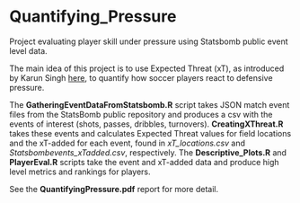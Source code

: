 # Quantifying_Pressure
Project evaluating player skill under pressure using Statsbomb public event level data.

The main idea of this project is to use Expected Threat (xT), as introduced by Karun Singh [here](https://karun.in/blog/expected-threat.html), to quantify how soccer players react to defensive pressure. 

The **GatheringEventDataFromStatsbomb.R** script takes JSON match event files from the StatsBomb public repository and produces a csv with the events of interest (shots, passes, dribbles, turnovers). **CreatingXThreat.R** takes these events and calculates Expected Threat values for field locations and the xT-added for each event, found in *xT_locations.csv* and *Statsbombevents_xTadded.csv*, respectively. The **Descriptive_Plots.R** and **PlayerEval.R** scripts take the event and xT-added data and produce high level metrics and rankings for players.

See the **QuantifyingPressure.pdf** report for more detail. 
